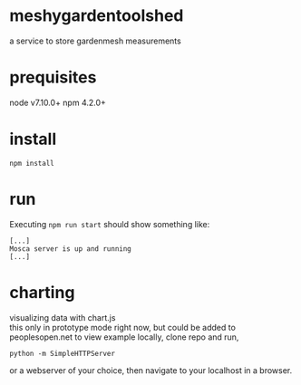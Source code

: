 # meshygardentoolshed
a service to store gardenmesh measurements

# prequisites
node v7.10.0+
npm 4.2.0+

# install
```npm install```

# run
Executing ```npm run start``` should show something like:

```
[...]
Mosca server is up and running
[...]
```

# charting
visualizing data with chart.js  
this only in prototype mode right now, but could be added to peoplesopen.net
to view example locally, clone repo and run,
```
python -m SimpleHTTPServer
```
or a webserver of your choice, then navigate to your localhost in a browser.

